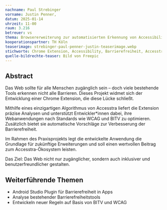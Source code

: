```yaml
---
nachname: Paul Strebinger
vorname: Justin Penner,
datum: 2025-01-14
uhrzeit: 11-00
raum: 3.216 
betreuer: vs
thema: Browsererweiterung zur automatisierten Erkennung von Accessibility-Problemen im Web mit Accesstra
kooperationspartner: TH Köln
teaserimage: strebinger-paul-penner-justin-teaserimage.webp
stichworte: Chrome Extension, Accessibility, Barrierefreiheit, Accesstra, Web, European Accessibility Act, BITV, WCAG
quelle-bildrechte-teaser: Bild von Freepic
---
```


## Abstract
Das Web sollte für alle Menschen zugänglich sein – doch viele bestehende Tools erkennen nicht alle Barrieren. Dieses Projekt widmet sich der Entwicklung einer Chrome Extension, die diese Lücke schließt.

Mithilfe eines einzigartigen Algorithmus von Accesstra liefert die Extension präzise Analysen und unterstützt Entwickler*innen dabei, ihre Webanwendungen nach Standards wie WCAG und BITV zu optimieren. Zusätzlich bietet sie automatische Vorschläge zur Verbesserung der Barrierefreiheit.

Im Rahmen des Praxisprojekts legt die entwickelte Anwendung die Grundlage für zukünftige Erweiterungen und soll einen wertvollen Beitrag zum Accesstra-Ökosystem leisten.

Das Ziel: Das Web nicht nur zugänglicher, sondern auch inklusiver und benutzerfreundlicher gestalten.

## Weiterführende Themen
- Android Studio Plugin für Barrierefreiheit in Apps
- Analyse bestehender Barrierefreiheitstools
- Entwickeln neuer Regeln auf Basis von BITV und WCAG
